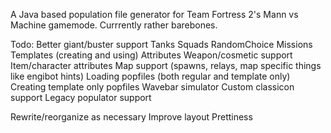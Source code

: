 A Java based population file generator for Team Fortress 2's Mann vs Machine gamemode.
Currrently rather barebones.

Todo:
Better giant/buster support
Tanks
Squads
RandomChoice
Missions
Templates (creating and using)
Attributes
Weapon/cosmetic support
Item/character attributes
Map support (spawns, relays, map specific things like engibot hints)
Loading popfiles (both regular and template only)
Creating template only popfiles
Wavebar simulator
Custom classicon support
Legacy populator support

Rewrite/reorganize as necessary
Improve layout
Prettiness
